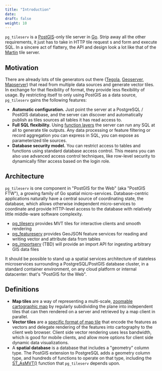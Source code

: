 ```yaml
---
title: "Introduction"
date:
draft: false
weight: 10
---
```


`pg_tileserv` is a [PostGIS](https://postgis.net/)-only tile server in [Go](https://golang.org/).
 Strip away all the other requirements, it just has to take in HTTP tile request
s and form and execute SQL.  In a sincere act of flattery, the API and design look a lot like that of the [Martin](https://github.com/urbica/martin) tile server.

## Motivation

There are already lots of tile generators out there ([Tegola](https://tegola.io/), [Geoserver](https://geoserver.org), [Mapserver](https://mapserver.org)) that read from multiple data sources and generate vector tiles. In exchange for that flexibility of format, they provide less flexibility of usage. By restricting itself to only using PostGIS as a data source, `pg_tileserv` gains the following features:

* **Automatic configuration.** Just point the server at a PostgreSQL / PostGIS database, and the server can discover and automatically publish as tiles sources all tables it has read access to.
* **Full SQL flexibility.** Using [function layers]() the server can run any SQL at all to generate tile outputs. Any data processing or feature filtering or record aggregation you can express in SQL, you can expose as parameterized tile sources.
* **Database security model.** You can restrict access to tables and functions using standard database access control. This means you can also use advanced access control techniques, like row-level security to dynamically filter access based on the login role.

## Architecture

`pg_tileserv` is one component in "PostGIS for the Web" (aka "PostGIS FTW"), a growing family of Go spatial micro-services. Database-centric applications naturally have a central source of coordinating state, the database, which allows otherwise independent micro-services to coordinate and provide HTTP-level access to the database with relatively little middle-ware software complexity.

* [pg_tileserv](.) provides MVT tiles for interactive clients and smooth rendering
* [pg_featureserv](https://github.com/crunchydata/pg_featureserv) provides GeoJSON feature services for reading and writing vector and attribute data from tables
* [pg_importserv]() (TBD) will provide an import API for ingesting arbitrary GIS data files

It should be possible to stand up a spatial services architecture of stateless microservices surrounding a PostgreSQL/PostGIS database cluster, in a standard container environment, on any cloud platform or internal datacenter: that's "PostGIS for the Web".

## Definitions

* **Map tiles** are a way of representing a multi-scale, [zoomable cartographic map](https://en.wikipedia.org/wiki/Tiled_web_map) by regularly subidividing the plane into independent tiles that can then rendered on a server and retrieved by a map client in parallel.
* **Vector tiles** are a [specific format of map tile](https://docs.mapbox.com/vector-tiles/specification/) that encode the features as vectors and delegate rendering of the features into cartography to the client web browser. Client side vector rendering uses less bandwidth, which is good for mobile clients, and allow more options for client side dynamic data visualizations.
* A **spatial database** is a database that includes a "geometry" column type. The PostGIS extension to PostgreSQL adds a geometry column type, and hundreds of functions to operate on that type, including the [ST_AsMVT()](https://postgis.net/docs/ST_AsMVT.html) function that `pg_tileserv` depends upon.

